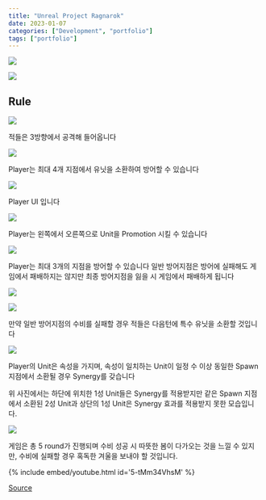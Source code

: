 ```yaml
---
title: "Unreal Project Ragnarok"
date: 2023-01-07
categories: ["Development", "portfolio"]
tags: ["portfolio"]
---
```


![](/images/93cb5ef0-3a52-4876-89d1-9adb1c96fb57-image.png)

![](/images/074aba37-bdcc-478b-af1f-d3709412c3bc-image.png)

## Rule

![](/images/c230f116-cc5c-4a9a-a9f5-b19ca9bdf0fa-image.png)

적들은 3방향에서 공격해 들어옵니다

![](/images/d6be9c05-bfa3-4178-9cb3-18d4674b6b15-image.png)

Player는 최대 4개 지점에서 유닛을 소환하여 방어할 수 있습니다

![](/images/a1e21410-eb03-4143-ad86-3c62b7af8bef-image.png)

Player UI 입니다

![](/images/d7d3a8aa-2821-4990-a9d3-c4a6b0115755-image.png)

Player는 왼쪽에서 오른쪽으로 Unit을 Promotion 시킬 수 있습니다

![](/images/8792f4cc-097c-4e57-842b-b10b523bb3a5-image.png)

Player는 최대 3개의 지점을 방어할 수 있습니다
일반 방어지점은 방어에 실패해도 게임에서 패배하지는 않지만 최종 방어지점을 잃을 시 게임에서 패배하게 됩니다

![](/images/39daf6b9-4d07-45a6-b661-f5f7ca9bf049-image.png)

![](/images/78b9a962-20eb-4ed6-87ff-5fa8a9745972-image.png)

만약 일반 방어지점의 수비를 실패할 경우 적들은 다음턴에 특수 유닛을 소환할 것입니다

![](/images/f38412b5-5db7-4f20-a255-5ea058373e0d-image.png)

Player의 Unit은 속성을 가지며, 속성이 일치하는 Unit이 일정 수 이상 동일한 Spawn 지점에서 소환될 경우 Synergy를 갖습니다

위 사진에서는 하단에 위치한 1성 Unit들은 Synergy를 적용받지만 같은 Spawn 지점에서 소환된 2성 Unit과 상단의 1성 Unit은 Synergy 효과를 적용받지 못한 모습입니다.

![](/images/2957abd6-8030-4e84-a6c3-f2df754ee9d4-image.png)

게임은 총 5 round가 진행되며 수비 성공 시 따뜻한 봄이 다가오는 것을 느낄 수 있지만, 수비에 실패할 경우 혹독한 겨울을 보내야 할 것입니다.

{% include embed/youtube.html id='5-tMm34VhsM' %}

[Source](https://github.com/sinsin950313/KGCA/tree/main/Unreal/Ragnarok)